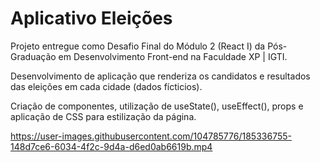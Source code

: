 # Aplicativo Eleições

Projeto entregue como Desafio Final do Módulo 2 (React I) da Pós-Graduação em Desenvolvimento Front-end na Faculdade XP | IGTI.

Desenvolvimento de aplicação que renderiza os candidatos e resultados das eleições em cada cidade (dados fícticios). 

Criação de componentes, utilização de useState(), useEffect(), props e aplicação de CSS para estilização da página.



https://user-images.githubusercontent.com/104785776/185336755-148d7ce6-6034-4f2c-9d4a-d6ed0ab6619b.mp4

